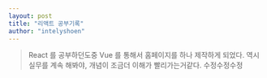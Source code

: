 ```yaml
---
layout: post
title: "리액트 공부기록"
author: "intelyshoen"
---
```


> React 를 공부하던도중 Vue 를 통해서 홈페이지를 하나 제작하게 되었다. 역시 실무를 계속 해봐야, 개념이 조금더 이해가 빨리가는거같다.
> 수정수정수정
